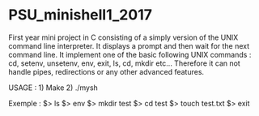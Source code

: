 # PSU_minishell1_2017
First year mini project in C consisting of a simply version of the UNIX command line interpreter. It displays a prompt and then wait for the next command line. It implement one of the basic following UNIX commands : cd, setenv, unsetenv, env, exit, ls, cd, mkdir etc... Therefore it can not handle pipes, redirections or any other advanced features.

USAGE : 1) Make 2) ./mysh

Exemple :
$> ls
$> env
$> mkdir test
$> cd test
$> touch test.txt
$> exit

